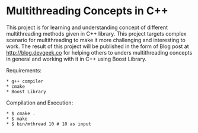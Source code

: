 Multithreading Concepts in C++
===================

This project is for learning and understanding concept of different multithreading methods given in C++ library. This project targets complex scenario for multithreading to make it more challenging and interesting to work. The result of this project will be published in the form of Blog post at http://blog.devgeek.co for helping others to unders multithreading concepts in general and working with it in C++ using Boost Library.

Requirements:
	
	* g++ compiler
	* cmake
	* Boost Library

Compilation and Execution:

	* $ cmake .
	* $ make
	* $ bin/mthread 10 # 10 as input
